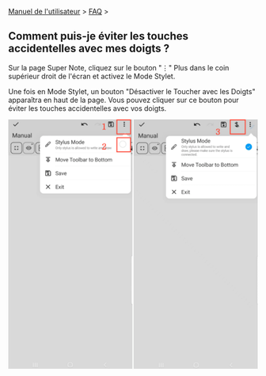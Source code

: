 [Manuel de l'utilisateur](/dragonnest/drawnote/manual/fr) > [FAQ](/dragonnest/drawnote/manual/en/q_a) >

Comment puis-je éviter les touches accidentelles avec mes doigts ?
---
Sur la page Super Note, cliquez sur le bouton "⋮" Plus dans le coin supérieur droit de l'écran et activez le Mode Stylet.

Une fois en Mode Stylet, un bouton "Désactiver le Toucher avec les Doigts" apparaîtra en haut de la page. Vous pouvez cliquer sur ce bouton pour éviter les touches accidentelles avec vos doigts.

![Mode Stylet](imgs/mistouch.png)